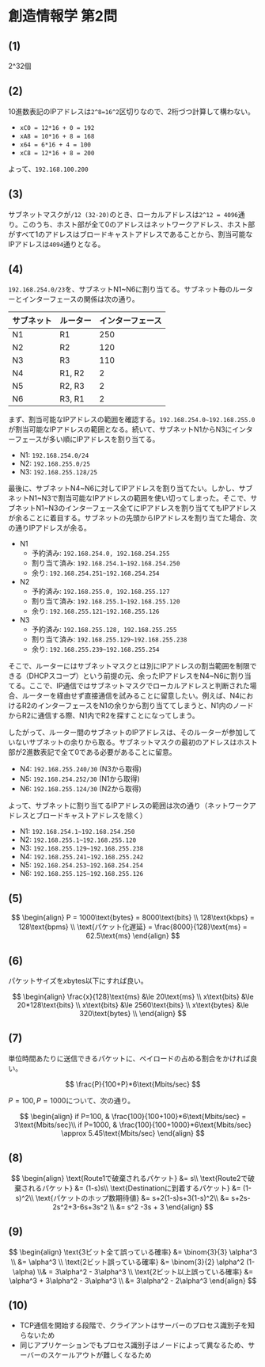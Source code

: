 # 創造情報学 第2問

## (1)

2^32個

## (2)

10進数表記のIPアドレスは`2^8=16^2`区切りなので、2桁づつ計算して構わない。

- `xC0 = 12*16 + 0 = 192`
- `xA8 = 10*16 + 8 = 168`
- `x64 = 6*16 + 4 = 100`
- `xC8 = 12*16 + 8 = 200`

よって、`192.168.100.200`

## (3)

サブネットマスクが`/12 (32-20)`のとき、ローカルアドレスは`2^12 = 4096`通り。このうち、ホスト部が全て0のアドレスはネットワークアドレス、ホスト部がすべて1のアドレスはブロードキャストアドレスであることから、割当可能なIPアドレスは`4094`通りとなる。

## (4)

`192.168.254.0/23`を、サブネットN1~N6に割り当てる。サブネット毎のルーターとインターフェースの関係は次の通り。

| サブネット | ルーター | インターフェース |
| ---------- | -------- | ---------------- |
| N1         | R1       | 250              |
| N2         | R2       | 120              |
| N3         | R3       | 110              |
| N4         | R1, R2   | 2                |
| N5         | R2, R3   | 2                |
| N6         | R3, R1   | 2                |

まず、割当可能なIPアドレスの範囲を確認する。`192.168.254.0~192.168.255.0`が割当可能なIPアドレスの範囲となる。続いて、サブネットN1からN3にインターフェースが多い順にIPアドレスを割り当てる。

- N1: `192.168.254.0/24`
- N2: `192.168.255.0/25`
- N3: `192.168.255.128/25`

最後に、サブネットN4~N6に対してIPアドレスを割り当てたい。しかし、サブネットN1~N3で割当可能なIPアドレスの範囲を使い切ってしまった。そこで、サブネットN1~N3のインターフェース全てにIPアドレスを割り当ててもIPアドレスが余ることに着目する。サブネットの先頭からIPアドレスを割り当てた場合、次の通りIPアドレスが余る。

- N1
  - 予約済み: `192.168.254.0, 192.168.254.255`
  - 割り当て済み: `192.168.254.1~192.168.254.250`
  - 余り: `192.168.254.251~192.168.254.254`
- N2
  - 予約済み: `192.168.255.0, 192.168.255.127`
  - 割り当て済み: `192.168.255.1~192.168.255.120`
  - 余り: `192.168.255.121~192.168.255.126`
- N3
  - 予約済み: `192.168.255.128, 192.168.255.255`
  - 割り当て済み: `192.168.255.129~192.168.255.238`
  - 余り: `192.168.255.239~192.168.255.254`

そこで、ルーターにはサブネットマスクとは別にIPアドレスの割当範囲を制限できる（DHCPスコープ）という前提の元、余ったIPアドレスをN4~N6に割り当てる。ここで、IP通信ではサブネットマスクでローカルアドレスと判断された場合、ルーターを経由せず直接通信を試みることに留意したい。例えば、N4におけるR2のインターフェースをN1の余りから割り当ててしまうと、N1内のノードからR2に通信する際、N1内でR2を探すことになってしまう。

したがって、ルーター間のサブネットのIPアドレスは、そのルーターが参加していないサブネットの余りから取る。サブネットマスクの最初のアドレスはホスト部が2進数表記で全て0である必要があることに留意。

- N4: `192.168.255.240/30` (N3から取得)
- N5: `192.168.254.252/30` (N1から取得)
- N6: `192.168.255.124/30` (N2から取得)

よって、サブネットに割り当てるIPアドレスの範囲は次の通り（ネットワークアドレスとブロードキャストアドレスを除く）

- N1: `192.168.254.1~192.168.254.250`
- N2: `192.168.255.1~192.168.255.120`
- N3: `192.168.255.129~192.168.255.238`
- N4: `192.168.255.241~192.168.255.242`
- N5: `192.168.254.253~192.168.254.254`
- N6: `192.168.255.125~192.168.255.126`

## (5)

$$
\begin{align}
P = 1000\text{bytes} = 8000\text{bits} \\
128\text{kbps} = 128\text{bpms} \\
\text{パケット化遅延} = \frac{8000}{128}\text{ms} = 62.5\text{ms}
\end{align}
$$

## (6)

パケットサイズを$x\text{bytes}$以下にすれば良い。

$$
\begin{align}
\frac{x}{128}\text{ms} &\le 20\text{ms} \\
x\text{bits} &\le 20*128\text{bits} \\
x\text{bits} &\le 2560\text{bits} \\
x\text{bytes} &\le 320\text{bytes} \\
\end{align}
$$

## (7)

単位時間あたりに送信できるパケットに、ペイロードの占める割合をかければ良い。

$$
\frac{P}{100+P}*6\text{Mbits/sec}
$$

$P=100, P=1000$について、次の通り。

$$
\begin{align}
if P=100, &  \frac{100}{100+100}*6\text{Mbits/sec} = 3\text{Mbits/sec}\\
if P=1000, & \frac{100}{100+1000}*6\text{Mbits/sec} \approx 5.45\text{Mbits/sec}
\end{align}
$$

## (8)

$$
\begin{align}
\text{Route1で破棄されるパケット} &= s\\
\text{Route2で破棄されるパケット} &= (1-s)s\\
\text{Destinationに到着するパケット} &= (1-s)^2\\
\text{パケットのホップ数期待値} &= s+2(1-s)s+3(1-s)^2\\
&= s+2s-2s^2+3-6s+3s^2 \\
&= s^2 -3s + 3
\end{align}
$$

## (9)

$$
\begin{align}
\text{3ビット全て誤っている確率} &= \binom{3}{3} \alpha^3 \\
&= \alpha^3 \\
\text{2ビット誤っている確率} &= \binom{3}{2} \alpha^2 (1-\alpha) \\&
= 3\alpha^2 - 3\alpha^3 \\
\text{2ビット以上誤っている確率} &= \alpha^3 + 3\alpha^2 - 3\alpha^3 \\
&= 3\alpha^2 - 2\alpha^3
\end{align}
$$

## (10)

- TCP通信を開始する段階で、クライアントはサーバーのプロセス識別子を知らないため
- 同じアプリケーションでもプロセス識別子はノードによって異なるため、サーバーのスケールアウトが難しくなるため
